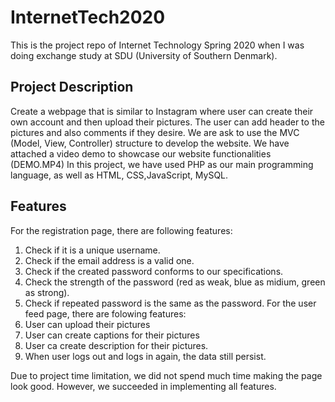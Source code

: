# InternetTech2020
This is the project repo of Internet Technology Spring 2020 when I was doing exchange study at SDU (University of Southern Denmark).
## Project Description
Create a webpage that is similar to Instagram where user can create their own account and then upload their pictures. The user can add header to the pictures and also comments if they desire. 
We are ask to use the MVC (Model, View, Controller) structure to develop the website. We have attached a video demo to showcase our website functionalities (DEMO.MP4)
In this project, we have used PHP as our main programming language, as well as HTML, CSS,JavaScript, MySQL.

## Features
For the registration page, there are following features:
1. Check if it is a unique username.
2. Check if the email address is a valid one.
3. Check if the created password conforms to our specifications.
4. Check the strength of the password (red as weak, blue as midium, green as strong).
5. Check if repeated password is the same as the password.
For the user feed page, there are folowing features:
1. User can upload their pictures
2. User can create captions for their pictures
3. User ca create description for their pictures.
4. When user logs out and logs in again, the data still persist.

Due to project time limitation, we did not spend much time making the page look good. However, we succeeded in implementing all features.
